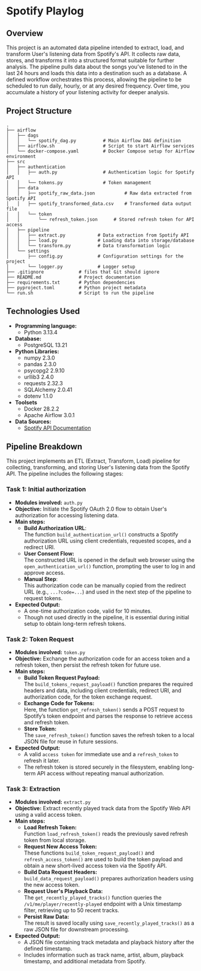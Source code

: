 # Spotify Playlog

## Overview
This project is an automated data pipeline intended to extract, load, and transform User's listening data from Spotify's API.
It collects raw data, stores, and transforms it into a structured format suitable for further analysis.
The pipeline pulls data about the songs you’ve listened to in the last 24 hours and loads this data into a destination such as a database.
A defined workflow orchestrates this process, allowing the pipeline to be scheduled to run daily, hourly, or at any desired frequency. Over time, you accumulate a history of your listening activity for deeper analysis.

## Project Structure
```
.
├── airflow
│   ├── dags
│   │   └── spotify_dag.py          # Main Airflow DAG definition
│   ├── airflow.sh                  # Script to start Airflow services
│   └── docker-compose.yaml         # Docker Compose setup for Airflow environment
├── src
│   ├── authentication
│   │   ├── auth.py                 # Authentication logic for Spotify API
│   │   └── tokens.py               # Token management
│   ├── data
│   │   ├── spotify_raw_data.json           # Raw data extracted from Spotify API
│   │   ├── spotify_transformed_data.csv    # Transformed data output file
│   │   └── token
│   │       └── refresh_token.json      # Stored refresh token for API access
│   ├── pipeline
│   │   ├── extract.py            # Data extraction from Spotify API
│   │   ├── load.py               # Loading data into storage/database
│   │   └── transform.py          # Data transformation logic
│   └── settings
│       ├── config.py             # Configuration settings for the project
│       └── logger.py             # Logger setup
├── .gitignore             # files that Git should ignore
├── README.md              # Project documentation
├── requirements.txt       # Python dependencies
├── pyproject.toml         # Python project metadata 
└── run.sh                 # Script to run the pipeline
```

## Technologies Used
- **Programming language:** 
  - Python 3.13.4
- **Database:** 
  - PostgreSQL 13.21
- **Python Libraries:**
  - numpy 2.3.0
  - pandas 2.3.0
  - psycopg2 2.9.10
  - urllib3 2.4.0
  - requests 2.32.3
  - SQLAlchemy 2.0.41
  - dotenv 1.1.0
- **Toolsets**
  - Docker 28.2.2
  - Apache Airflow 3.0.1
- **Data Sources:**
  - [Spotify API Documentation](https://developer.spotify.com/documentation/web-api)

## Pipeline Breakdown
This project implements an ETL (Extract, Transform, Load) pipeline for collecting, transforming, and storing User's listening data from the Spotify API. The pipeline includes the following stages:

### Task 1: Initial authorization
- **Modules involved:** `auth.py`
- **Objective:** Initiate the Spotify OAuth 2.0 flow to obtain User's authorization for accessing listening data.
- **Main steps:**
  - **Build Authorization URL**: 
  <br> The function `build_authentication_url()` constructs a Spotify authorization URL using client credentials, requested scopes, and a redirect URI.
  - **User Consent Flow:**
  <br> The constructed URL is opened in the default web browser using the `open_authentication_url()` function, prompting the user to log in and approve access.
  - **Manual Step**:
  <br> This authorization code can be manually copied from the redirect URL (e.g., `...?code=...`) and used in the next step of the pipeline to request tokens.
- **Expected Output:**
  - A one-time authorization code, valid for 10 minutes.
  - Though not used directly in the pipeline, it is essential during initial setup to obtain long-term refresh tokens.

### Task 2: Token Request
- **Modules involved:** `token.py`
- **Objective:** Exchange the authorization code for an access token and a refresh token, then persist the refresh token for future use.
- **Main steps:**
  - **Build Token Request Payload:**
  <br> The `build_tokens_request_payload()` function prepares the required headers and data, including client credentials, redirect URI, and authorization code, for the token exchange request.
  - **Exchange Code for Tokens:**
  <br> Here, the function `get_refresh_token()` sends a POST request to Spotify’s token endpoint and parses the response to retrieve access and refresh token.
  - **Store Token:**
  <br> The `save_refresh_token()` function saves the refresh token to a local JSON file for reuse in future sessions.
- **Expected Output:**
  - A valid `access token` for immediate use and a `refresh_token` to refresh it later.
  - The refresh token is stored securely in the filesystem, enabling long-term API access without repeating manual authorization.

### Task 3: Extraction
- **Modules involved:** `extract.py`
- **Objective:** Extract recently played track data from the Spotify Web API using a valid access token.
- **Main steps:**
  - **Load Refresh Token:**
  <br> Function `load_refresh_token()` reads the previously saved refresh token from local storage.
  - **Request New Access Token:**
  <br> These functions `build_token_request_payload()` and `refresh_access_token()` are used to build the token payload and obtain a new short-lived access token via the Spotify API.
  - **Build Data Request Headers:**
  <br> `build_data_request_payload()` prepares authorization headers using the new access token.
  - **Request User's Playback Data:**
  <br> The `get_recently_played_tracks()` function queries the `/v1/me/player/recently-played` endpoint with a Unix timestamp filter, retrieving up to 50 recent tracks.
  - **Persist Raw Data:**
  <br> The result is saved locally using `save_recently_played_tracks()` as a raw JSON file for downstream processing.
- **Expected Output:**
  - A JSON file containing track metadata and playback history after the defined timestamp.
  - Includes information such as track name, artist, album, playback timestamp, and additional metadata from Spotify.